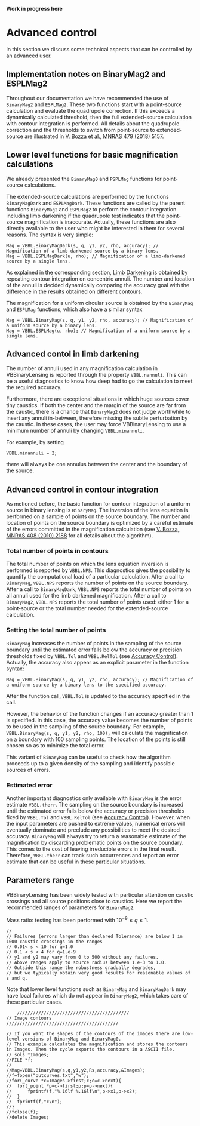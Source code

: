 
**Work in progress here**

# Advanced control

In this section we discuss some technical aspects that can be controlled by an advanced user.

## Implementation notes on BinaryMag2 and ESPLMag2

Throughout our documentation we have recommended the use of `BinaryMag2` and `ESPLMag2`. These two functions start with a point-source calculation and evaluate the quadrupole correction. If this exceeds a dynamically calculated threshold, then the full extended-source calculation with contour integration is performed. All details about the quadrupole correction and the thresholds to switch from point-source to extended-source are illustrated in [V. Bozza et al., MNRAS 479 (2018) 5157](https://ui.adsabs.harvard.edu/abs/2018MNRAS.479.5157B/abstract). 

## Lower level functions for basic magnification calculations

We already presented the `BinaryMag0` and `PSPLMag` functions for point-source calculations. 

The extended-source calculations are performed by the functions `BinaryMagDark` and `ESPLMagDark`. These functions are called by the parent functions `BinaryMag2` and `ESPLMag2` to perform the contour integration including limb darkening if the quadrupole test indicates that the point-source magnification is inaccurate. Actually, these functions are also directly available to the user who might be interested in them for several reasons. The syntax is very simple:

```
Mag = VBBL.BinaryMagDark(s, q, y1, y2, rho, accuracy); // Magnification of a limb-darkened source by a binary lens.
Mag = VBBL.ESPLMagDark(u, rho); // Magnification of a limb-darkened source by a single lens.
```

As explained in the corresponding section, [Limb Darkening](LimbDarkening.md) is obtained by repeating contour integration on concentric annuli. The number and location of the annuli is decided dynamically comparing the accuracy goal with the difference in the results obtained on different contours. 

The magnification for a uniform circular source is obtained by the `BinaryMag` and `ESPLMag` functions, which also have a similar syntax

```
Mag = VBBL.BinaryMag(s, q, y1, y2, rho, accuracy); // Magnification of a uniform source by a binary lens.
Mag = VBBL.ESPLMag(u, rho); // Magnification of a uniform source by a single lens.
```

## Advanced contol in limb darkening

The number of annuli used in any magnification calculation in VBBinaryLensing is reported through the property `VBBL.nannuli`. This can be a useful diagnostics to know how deep had to go the calculation to meet the required accuracy.

Furthermore, there are exceptional situations in which huge sources cover tiny caustics. If both the center and the margin of the source are far from the caustic, there is a chance that `BinaryMag2` does not judge worthwhile to insert any annuli in-between, therefore missing the subtle perturbation by the caustic. In these cases, the user may force VBBinaryLensing to use a minimum number of annuli by changing  `VBBL.minannuli`. 

For example, by setting 

`VBBL.minannuli = 2;`

there will always be one annulus between the center and the boundary of the source.

## Advanced control in contour integration

As metioned before, the basic function for contour integration of a uniform source in binary lensing is `BinaryMag`. The inversion of the lens equation is performed on a sample of points on the source boundary. The number and location of points on the source boundary is optimized by a careful estimate of the errors committed in the magnification calculation (see  [V. Bozza, MNRAS 408 (2010) 2188](https://ui.adsabs.harvard.edu/abs/2010MNRAS.408.2188B/abstract) for all details about the algorithm).

### Total number of points in contours

The total number of points on which the lens equation inversion is performed is reported by `VBBL.NPS`. This diagnostics gives the possibility to quantify the computational load of a particular calculation. After a call to `BinaryMag`, `VBBL.NPS` reports the number of points on the source boundary. After a call to `BinaryMagDark`, `VBBL.NPS` reports the total number of points on all annuli used for the limb darkened magnification. After a call to `BinaryMag2`, `VBBL.NPS` reports the total number of points used: either 1 for a point-source or the total number needed for the extended-source calculation.

### Setting the total number of points

`BinaryMag` increases the number of points in the sampling of the source boundary until the estimated error falls below the accuracy or precision thresholds fixed by `VBBL.Tol` and `VBBL.RelTol` (see [Accuracy Control](AccuracyControl.md)). Actually, the accuracy also appear as an explicit parameter in the function syntax:

```
Mag = VBBL.BinaryMag(s, q, y1, y2, rho, accuracy); // Magnification of a uniform source by a binary lens to the specified accuracy.
```

After the function call, `VBBL.Tol` is updated to the accuracy specified in the call.

However, the behavior of the function changes if an accuracy greater than 1 is specified. In this case, the accuracy value becomes the number of points to be used in the sampling of the source boundary. For example,  `VBBL.BinaryMag(s, q, y1, y2, rho, 100);` will calculate the magnification on a boundary with 100 sampling points. The location of the points is still chosen so as to minimize the total error. 

This variant of `BinaryMag` can be useful to check how the algorithm proceeds up to a given density of the sampling and identify possible sources of errors.

### Estimated error

Another important diagnostics only available with `BinaryMag` is the error estimate `VBBL.therr`. The sampling on the source boundary is increased until the estimated error falls below the accuracy or precision thresholds fixed by `VBBL.Tol` and `VBBL.RelTol` (see [Accuracy Control](AccuracyControl.md)). However, when the input parameters are pushed to extreme values, numerical errors will eventually dominate and preclude any possibilities to meet the desired accuracy. `BinaryMag` will always try to return a reasonable estimate of the magnification by discarding problematic points on the source boundary. This comes to the cost of leaving irreducible errors in the final result. Therefore, `VBBL.therr` can track such occurrences and report an error estimate that can be useful in these particular situations.

## Parameters range

VBBinaryLensing has been widely tested with particular attention on caustic crossings and all source positions close to caustics. Here we report the recommended ranges of parameters for `BinaryMag2`.

Mass ratio: testing has been performed with $10^{-9} \leq q \leq 1$.

	// 
	// Failures (errors larger than declared Tolerance) are below 1 in 1000 caustic crossings in the ranges
	// 0.01< s < 10 for q=1.0
	// 0.1 < s < 4 for q=1.e-9
	// y1 and y2 may vary from 0 to 500 without any failures.
	// Above ranges apply to source radius between 1.e-3 to 1.0. 
	// Outside this range the robustness gradually degrades, 
	// but we typically obtain very good results for reasonable values of s and q.

Note that lower level functions such as `BinaryMag` and `BinaryMagDark` may have local failures which do not appear in `BinaryMag2`, which takes care of these particular cases.


		//////////////////////////////////////////
	// Image contours
	//////////////////////////////////////////

	// If you want the shapes of the contours of the images there are low-level versions of BinaryMag and BinaryMag0.
	// This example calculates the magnification and stores the contours in Images. Then the cycle exports the contours in a ASCII file.
	//_sols *Images;
	//FILE *f;
	//
	//Mag=VBBL.BinaryMag(s,q,y1,y2,Rs,accuracy,&Images);
	//f=fopen("outcurves.txt","w");
	//for(_curve *c=Images->first;c;c=c->next){
	//	for(_point *p=c->first;p;p=p->next){
	//		fprintf(f,"%.16lf %.16lf\n",p->x1,p->x2);
	//	}
	//	fprintf(f,"c\n");
	//}
	//fclose(f);
	//delete Images;
